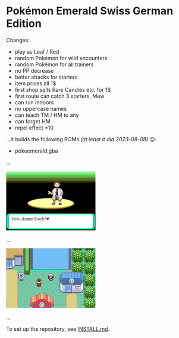 # Pokémon Emerald Swiss German Edition

Changes:

- play as Leaf / Red
- random Pokémon for wild encounters
- random Pokémon for all trainers
- no PP decrease
- better attacks for starters
- item prices all 1$
- first shop sells Rare Candies etc. for 1$
- first route can catch 3 starters, Mew
- can run indoors
- no uppercase names
- can teach TM / HM to any
- can forget HM
- repel effect *10


...it builds the following ROMs *(at least it did 2023-08-08)* 😐:

* pokeemerald.gba

...

<img src="./README/pokeemerald-0.png">

...

<img src="./README/pokeemerald-1.png">

...

To set up the repository, see [INSTALL.md](INSTALL.md).
